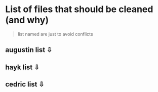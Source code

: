# List of files that should be cleaned (and why)

> list named are just to avoid conflicts

## augustin list ⇩


## hayk list ⇩

## cedric list ⇩ 
